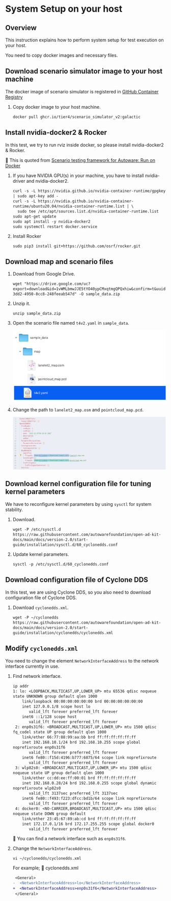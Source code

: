 # System Setup on your host

## Overview

This instruction explains how to perform system setup for test execution on your host.

You need to copy docker images and necessary files.

## Download scenario simulator image to your host machine

The docker image of scenario simulator is registered in [GitHub Container Registry](https://github.com/tier4/scenario_simulator_v2/pkgs/container/scenario_simulator_v2)

1. Copy docker image to your host machine.

   ```console
   docker pull ghcr.io/tier4/scenario_simulator_v2:galactic
   ```

## Install nvidia-docker2 & Rocker

In this test, we try to run rviz inside docker, so please install nvidia-docker2 & Rocker.

:speech_balloon: This is quoted from [Scenario testing framework for Autoware: Run on Docker](https://tier4.github.io/scenario_simulator_v2-docs/user_guide/RunWithDocker/)

1. If you have NVIDIA GPU(s) in your machine, you have to install nvidia-driver and nvidia-docker2.

   ```console
   curl -s -L https://nvidia.github.io/nvidia-container-runtime/gpgkey | sudo apt-key add -
   curl -s -L https://nvidia.github.io/nvidia-container-runtime/ubuntu20.04/nvidia-container-runtime.list | \
     sudo tee /etc/apt/sources.list.d/nvidia-container-runtime.list
   sudo apt-get update
   sudo apt install -y nvidia-docker2
   sudo systemctl restart docker.service
   ```

1. Install Rocker

   ```console
   sudo pip3 install git+https://github.com/osrf/rocker.git
   ```

## Download map and scenario files

1. Download from Google Drive.

   ```console
   wget "https://drive.google.com/uc?export=download&id=1vWMLbmwJJE5tYO40ypCMxqtmgQPQxhiw&confirm=t&uuid=3d84d854-3dd2-4950-8cc8-248feeab547d" -O sample_data.zip
   ```

1. Unzip it.

   ```console
   unzip sample_data.zip
   ```

1. Open the scenario file named `t4v2.yaml` in `sample_data`.

   ![t4v2.yaml](images/system-setup-host/t4v2.yaml.png)

1. Change the path to `lanelet2_map.osm` and `pointcloud_map.pcd`.

   ![Edit t4v2.yaml](images/system-setup-host/edit.t4v2.yaml.png)

## Download **kernel configuration** file for tuning kernel parameters

We have to reconfigure kernel parameters by using `sysctl` for system stability.

1. Download.

   ```console
   wget -P /etc/sysctl.d https://raw.githubusercontent.com/autowarefoundation/open-ad-kit-docs/main/docs/version-2.0/start-guide/installation/sysctl.d/60_cyclonedds.conf
   ```

1. Update kernel parameters.

   ```console
   sysctl -p /etc/sysctl.d/60_cyclonedds.conf
   ```

## Download configuration file of Cyclone DDS

In this test, we are using Cyclone DDS, so you also need to download configuration file of Cyclone DDS.

1. Download `cyclonedds.xml`.

   ```console
   wget -P ~/cyclonedds https://raw.githubusercontent.com/autowarefoundation/open-ad-kit-docs/main/docs/version-2.0/start-guide/installation/cyclonedds/cyclonedds.xml
   ```

## Modify `cyclonedds.xml`

You need to change the element `NetworkInterfaceAddress` to the network interface currently in use.

1. Find network interface.

   ```console
   ip addr
   1: lo: <LOOPBACK,MULTICAST,UP,LOWER_UP> mtu 65536 qdisc noqueue state UNKNOWN group default qlen 1000
       link/loopback 00:00:00:00:00:00 brd 00:00:00:00:00:00
       inet 127.0.0.1/8 scope host lo
          valid_lft forever preferred_lft forever
       inet6 ::1/128 scope host
          valid_lft forever preferred_lft forever
    2: enp0s31f6: <BROADCAST,MULTICAST,UP,LOWER_UP> mtu 1500 qdisc fq_codel state UP group default qlen 1000
       link/ether 66:77:88:99:aa:bb brd ff:ff:ff:ff:ff:ff
       inet 192.168.10.1/24 brd 192.168.10.255 scope global noprefixroute enp0s31f6
          valid_lft forever preferred_lft forever
       inet6 fe80::f15d:4196:b777:6875/64 scope link noprefixroute
          valid_lft forever preferred_lft forever
    3: wlp82s0: <BROADCAST,MULTICAST,UP,LOWER_UP> mtu 1500 qdisc noqueue state UP group default qlen 1000
       link/ether cc:dd:ee:ff:00:01 brd ff:ff:ff:ff:ff:ff
       inet 192.168.0.28/24 brd 192.168.0.255 scope global dynamic noprefixroute wlp82s0
          valid_lft 3137sec preferred_lft 3137sec
       inet6 fe80::f493:f223:dfcc:bd1b/64 scope link noprefixroute
          valid_lft forever preferred_lft forever
    4: docker0: <NO-CARRIER,BROADCAST,MULTICAST,UP> mtu 1500 qdisc noqueue state DOWN group default
       link/ether 23:45:67:89:ab:cd brd ff:ff:ff:ff:ff:ff
       inet 172.17.0.1/16 brd 172.17.255.255 scope global docker0
          valid_lft forever preferred_lft forever
   ```

   :speech_balloon: You can find a network interface such as `enp0s31f6`.

1. Change the `NetworkInterfaceAddress`.

   ```console
   vi ~/cyclonedds/cyclonedds.xml
   ```

   For example; :page_facing_up: cyclonedds.xml

   ```diff
    <General>
   -  <NetworkInterfaceAddress>lo</NetworkInterfaceAddress>
   +  <NetworkInterfaceAddress>enp0s31f6</NetworkInterfaceAddress>
    </General>

   ```
